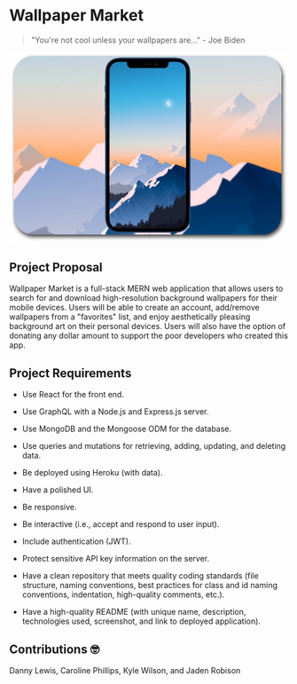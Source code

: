 # Wallpaper Market
> "You're not cool unless your wallpapers are..." - Joe Biden

![/](./README-image.png)

## Project Proposal
Wallpaper Market is a full-stack MERN web application that allows users to search for and download high-resolution background wallpapers for their mobile devices. Users will be able to create an account, add/remove wallpapers from a "favorites" list, and enjoy aesthetically pleasing background art on their personal devices. Users will also have the option of donating any dollar amount to support the poor developers who created this app.

## Project Requirements
- Use React for the front end.

- Use GraphQL with a Node.js and Express.js server.

- Use MongoDB and the Mongoose ODM for the database.

- Use queries and mutations for retrieving, adding, updating, and deleting data.

- Be deployed using Heroku (with data).

- Have a polished UI.

- Be responsive.

- Be interactive (i.e., accept and respond to user input).

- Include authentication (JWT).

- Protect sensitive API key information on the server.

- Have a clean repository that meets quality coding standards (file structure, naming conventions, best practices for class and id naming conventions,    indentation, high-quality comments, etc.).

- Have a high-quality README (with unique name, description, technologies used, screenshot, and link to deployed application).


## Contributions 🤓
Danny Lewis, Caroline Phillips, Kyle Wilson, and Jaden Robison